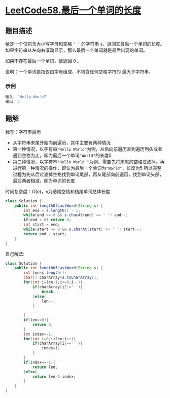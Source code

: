 # [LeetCode58.最后一个单词的长度](https://leetcode-cn.com/problems/length-of-last-word/)
## 题目描述
给定一个仅包含大小写字母和空格 `' '` 的字符串 `s`，返回其最后一个单词的长度。如果字符串从左向右滚动显示，那么最后一个单词就是最后出现的单词。

如果不存在最后一个单词，请返回 0 。

说明：一个单词是指仅由字母组成、不包含任何空格字符的 最大子字符串。

### 示例
```java
输入: "Hello World"
输出: 5
```
## 题解
标签：字符串遍历
- 从字符串末尾开始向前遍历，其中主要有两种情况
- 第一种情况，以字符串`"Hello World"`为例，从后向前遍历直到遍历到头或者遇到空格为止，即为最后一个单词`"World"`的长度5
- 第二种情况，以字符串`"Hello World "`为例，需要先将末尾的空格过滤掉，再进行第一种情况的操作，即认为最后一个单词为`"World"`，长度为5
所以完整过程为先从后过滤掉空格找到单词尾部，再从尾部向前遍历，找到单词头部，最后两者相减，即为单词的长度

时间复杂度：$O(n)$，`n`为结尾空格和结尾单词总体长度

```java
class Solution {
    public int lengthOfLastWord(String s) {
        int end = s.length() - 1;
        while(end >= 0 && s.charAt(end) == ' ') end--;
        if(end < 0) return 0;
        int start = end;
        while(start >= 0 && s.charAt(start) != ' ') start--;
        return end - start;
    }
}
```
自己解法:
```java
class Solution {
    public int lengthOfLastWord(String s) {
        int len=s.length();
        char[] charArray=s.toCharArray();
        for(int i=len-1;i>=0;i--){
            if(charArray[i]!=' '){
                break;
            }else{
                len--;
            }
            
        }
        if(len==0){
            return 0;
        }
        int index=-1;
        for(int i=0;i<len;i++){
            if(charArray[i]==' '){
                index=i;
            }
        }
        if(index==-1){
            return len;
        }else{
            return len-1-index;
        }
    }
}
```